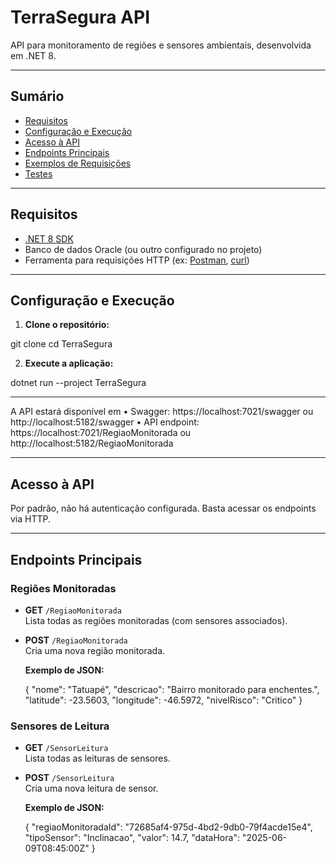 # TerraSegura API

API para monitoramento de regiões e sensores ambientais, desenvolvida em .NET 8.

---

## Sumário

- [Requisitos](#requisitos)
- [Configuração e Execução](#configuração-e-execução)
- [Acesso à API](#acesso-à-api)
- [Endpoints Principais](#endpoints-principais)
- [Exemplos de Requisições](#exemplos-de-requisições)
- [Testes](#testes)

---

## Requisitos

- [.NET 8 SDK](https://dotnet.microsoft.com/download)
- Banco de dados Oracle (ou outro configurado no projeto)
- Ferramenta para requisições HTTP (ex: [Postman](https://www.postman.com/), [curl](https://curl.se/))

---

## Configuração e Execução

1. **Clone o repositório:**

git clone <url-do-repositorio> cd TerraSegura

2. **Execute a aplicação:**

dotnet run --project TerraSegura

---

A API estará disponível em 
•	Swagger:
https://localhost:7021/swagger
ou
http://localhost:5182/swagger
•	API endpoint:
https://localhost:7021/RegiaoMonitorada
ou
http://localhost:5182/RegiaoMonitorada

---

## Acesso à API

Por padrão, não há autenticação configurada. Basta acessar os endpoints via HTTP.

---

## Endpoints Principais

### Regiões Monitoradas

- **GET** `/RegiaoMonitorada`  
  Lista todas as regiões monitoradas (com sensores associados).

- **POST** `/RegiaoMonitorada`  
  Cria uma nova região monitorada.

  **Exemplo de JSON:**
  
  { "nome": "Tatuapé", "descricao": "Bairro monitorado para enchentes.", "latitude": -23.5603, "longitude": -46.5972, "nivelRisco": "Critico" }

### Sensores de Leitura

- **GET** `/SensorLeitura`  
  Lista todas as leituras de sensores.

- **POST** `/SensorLeitura`  
  Cria uma nova leitura de sensor.

  **Exemplo de JSON:**

  { "regiaoMonitoradaId": "72685af4-975d-4bd2-9db0-79f4acde15e4", "tipoSensor": "Inclinacao", "valor": 14.7, "dataHora": "2025-06-09T08:45:00Z" }
